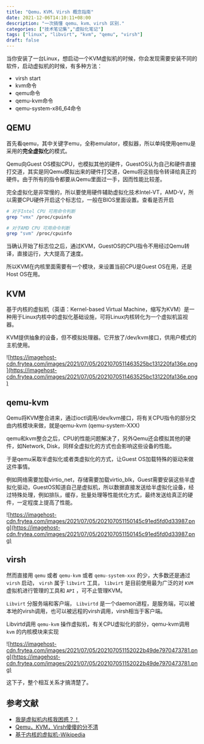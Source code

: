 ```yaml
---
title: "Qemu，KVM，Virsh 概念指南"
date: 2021-12-06T14:10:11+08:00
description: "一次搞懂 qemu、kvm、virsh 区别."
categories: ["技术笔记集","虚拟化笔记"]
tags: ["linux", "libvirt", "kvm", "qemu", "virsh"]
draft: false
---
```


当你安装了一台Linux，想启动一个KVM虚拟机的时候，你会发现需要安装不同的软件，启动虚拟机的时候，有多种方法：

- virsh start
- kvm命令
- qemu命令
- qemu-kvm命令
- qemu-system-x86_64命令

## QEMU

首先看qemu，其中关键字emu，全称emulator，模拟器，所以单纯使用qemu是采用的**完全虚拟化**的模式。

Qemu向Guest OS模拟CPU，也模拟其他的硬件，GuestOS认为自己和硬件直接打交道，其实是同Qemu模拟出来的硬件打交道，Qemu将这些指令转译给真正的硬件。由于所有的指令都要从Qemu里面过一手，因而性能比较差。

完全虚拟化是非常慢的，所以要使用硬件辅助虚拟化技术Intel-VT，AMD-V，所以需要CPU硬件开启这个标志位，一般在BIOS里面设置。查看是否开启

```bash
# 对于Intel CPU 可用命令判断
grep "vmx" /proc/cpuinfo 

# 对于AMD CPU 可用命令判断
grep "svm" /proc/cpuinfo 
```

当确认开始了标志位之后，通过KVM，GuestOS的CPU指令不用经过Qemu转译，直接运行，大大提高了速度。

所以KVM在内核里面需要有一个模块，来设置当前CPU是Guest OS在用，还是Host OS在用。

## KVM

基于内核的虚拟机（英语：Kernel-based Virtual Machine，缩写为KVM）是一种用于Linux内核中的虚拟化基础设施，可将Linux内核转化为一个虚拟机监视器。

KVM提供抽象的设备，但不模拟处理器。它开放了/dev/kvm接口，供用户模式的主机使用。

![https://imagehost-cdn.frytea.com/images/2021/07/05/2021070511463525bc131220fa136e.png](https://imagehost-cdn.frytea.com/images/2021/07/05/2021070511463525bc131220fa136e.png)

## qemu-kvm

Qemu将KVM整合进来，通过ioctl调用/dev/kvm接口，将有关CPU指令的部分交由内核模块来做，就是qemu-kvm (qemu-system-XXX)

qemu和kvm整合之后，CPU的性能问题解决了，另外Qemu还会模拟其他的硬件，如Network, Disk，同样全虚拟化的方式也会影响这些设备的性能。

于是qemu采取半虚拟化或者类虚拟化的方式，让Guest OS加载特殊的驱动来做这件事情。

例如网络需要加载virtio_net，存储需要加载virtio_blk，Guest需要安装这些半虚拟化驱动，GuestOS知道自己是虚拟机，所以数据直接发送给半虚拟化设备，经过特殊处理，例如排队，缓存，批量处理等性能优化方式，最终发送给真正的硬件，一定程度上提高了性能。

![https://imagehost-cdn.frytea.com/images/2021/07/05/202107051150145c91ed5fd0d33987.png](https://imagehost-cdn.frytea.com/images/2021/07/05/202107051150145c91ed5fd0d33987.png)

## virsh

然而直接用 `qemu` 或者 `qemu-kvm` 或者 `qemu-system-xxx` 的少，大多数还是通过 `virsh` 启动， `virsh` 属于 `libvirt` 工具， `libvirt` 是目前使用最为广泛的对 `KVM` 虚拟机进行管理的工具和 `API` ，可不止管理KVM。

`Libvirt` 分服务端和客户端， `Libvirtd` 是一个daemon进程，是服务端，可以被本地的virsh调用，也可以被远程的virsh调用，virsh相当于客户端。

Libvirtd调用 `qemu-kvm` 操作虚拟机，有关CPU虚拟化的部分，qemu-kvm调用 `kvm` 的内核模块来实现

![https://imagehost-cdn.frytea.com/images/2021/07/05/202107051152022b49de7970473781.png](https://imagehost-cdn.frytea.com/images/2021/07/05/202107051152022b49de7970473781.png)

这下子，整个相互关系才搞清楚了。

## 参考文献

- [我是虚拟机内核我困惑？！](https://mp.weixin.qq.com/s?__biz=MzI1NzYzODk4OQ==&mid=2247483820&idx=1&sn=8a44b992491aea03e55eefb4815a1958&chksm=ea15168edd629f98e622dcb94e64fbb4a75055da98d620e7c83071b5d6d428904fa5c8e9c4ad&scene=21#wechat_redirect)
- [Qemu，KVM，Virsh傻傻的分不清](https://www.cnblogs.com/popsuper1982/p/8522535.html)
- [基于内核的虚拟机-Wikipedia](https://zh.wikipedia.org/wiki/%E5%9F%BA%E4%BA%8E%E5%86%85%E6%A0%B8%E7%9A%84%E8%99%9A%E6%8B%9F%E6%9C%BA#cite_note-14)